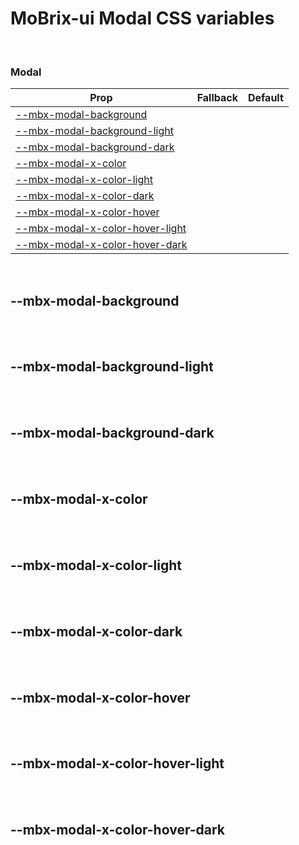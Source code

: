 # MoBrix-ui Modal CSS variables

<br>

### Modal

| Prop                                                              | Fallback | Default |
| ----------------------------------------------------------------- | -------- | ------- |
| [--mbx-modal-background](#mbx-modal-background)                   |          |         |
| [--mbx-modal-background-light](#mbx-modal-background-light)       |          |         |
| [--mbx-modal-background-dark](#mbx-modal-background-dark)         |          |         |
| [--mbx-modal-x-color](#mbx-modal-x-color)                         |          |         |
| [--mbx-modal-x-color-light](#mbx-modal-x-color-light)             |          |         |
| [--mbx-modal-x-color-dark](#mbx-modal-x-color-dark)               |          |         |
| [--mbx-modal-x-color-hover](#mbx-modal-x-color-hover)             |          |         |
| [--mbx-modal-x-color-hover-light](#mbx-modal-x-color-hover-light) |          |         |
| [--mbx-modal-x-color-hover-dark](#mbx-modal-x-color-hover-dark)   |          |         |

<br>

## --mbx-modal-background

<br>

<br>

## --mbx-modal-background-light

<br>

<br>

## --mbx-modal-background-dark

<br>

<br>

## --mbx-modal-x-color

<br>

<br>

## --mbx-modal-x-color-light

<br>

<br>

## --mbx-modal-x-color-dark

<br>

<br>

## --mbx-modal-x-color-hover

<br>

<br>

## --mbx-modal-x-color-hover-light

<br>

<br>

## --mbx-modal-x-color-hover-dark

<br>
